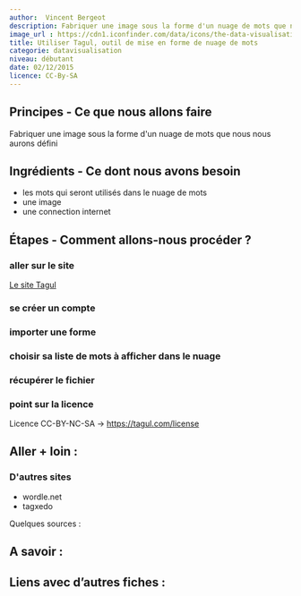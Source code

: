```yaml
---
author:  Vincent Bergeot
description: Fabriquer une image sous la forme d'un nuage de mots que nous nous aurons défini
image_url : https://cdn1.iconfinder.com/data/icons/the-data-visualisation-catalogue-set-i/130/nightingale_rose_chart-128.png
title: Utiliser Tagul, outil de mise en forme de nuage de mots
categorie: datavisualisation
niveau: débutant
date: 02/12/2015
licence: CC-By-SA
---
```


## Principes - Ce que nous allons faire
Fabriquer une image sous la forme d'un nuage de mots que nous nous aurons défini

## Ingrédients - Ce dont nous avons besoin
* les mots qui seront utilisés dans le nuage de mots
* une image
* une connection internet

## Étapes - Comment allons-nous procéder ?
### aller sur le site

[Le site Tagul](http://tagul.com)
### se créer un compte
### importer une forme
### choisir sa liste de mots à afficher dans le nuage
### récupérer le fichier
### point sur la licence
Licence CC-BY-NC-SA -> https://tagul.com/license


## Aller + loin :
### D'autres sites
* wordle.net
* tagxedo

Quelques sources :

## A savoir :

## Liens avec d’autres fiches :
